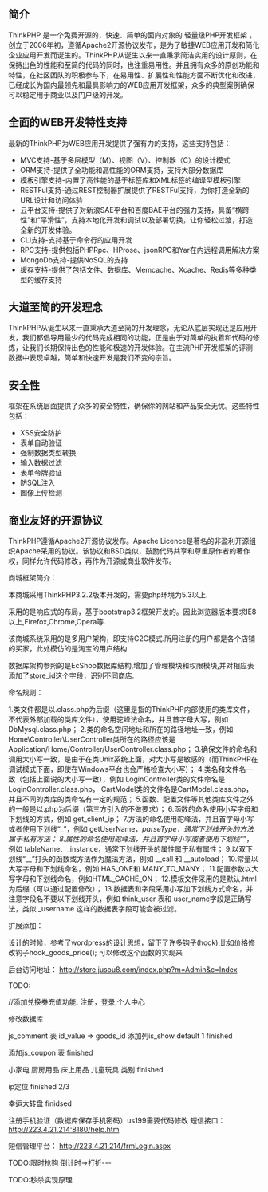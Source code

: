 ﻿## 简介

ThinkPHP 是一个免费开源的，快速、简单的面向对象的 轻量级PHP开发框架 ，创立于2006年初，遵循Apache2开源协议发布，是为了敏捷WEB应用开发和简化企业应用开发而诞生的。ThinkPHP从诞生以来一直秉承简洁实用的设计原则，在保持出色的性能和至简的代码的同时，也注重易用性。并且拥有众多的原创功能和特性，在社区团队的积极参与下，在易用性、扩展性和性能方面不断优化和改进，已经成长为国内最领先和最具影响力的WEB应用开发框架，众多的典型案例确保可以稳定用于商业以及门户级的开发。

## 全面的WEB开发特性支持

最新的ThinkPHP为WEB应用开发提供了强有力的支持，这些支持包括：

*  MVC支持-基于多层模型（M）、视图（V）、控制器（C）的设计模式
*  ORM支持-提供了全功能和高性能的ORM支持，支持大部分数据库
*  模板引擎支持-内置了高性能的基于标签库和XML标签的编译型模板引擎
*  RESTFul支持-通过REST控制器扩展提供了RESTFul支持，为你打造全新的URL设计和访问体验
*  云平台支持-提供了对新浪SAE平台和百度BAE平台的强力支持，具备“横跨性”和“平滑性”，支持本地化开发和调试以及部署切换，让你轻松过渡，打造全新的开发体验。
*  CLI支持-支持基于命令行的应用开发
*  RPC支持-提供包括PHPRpc、HProse、jsonRPC和Yar在内远程调用解决方案
*  MongoDb支持-提供NoSQL的支持
*  缓存支持-提供了包括文件、数据库、Memcache、Xcache、Redis等多种类型的缓存支持

## 大道至简的开发理念

ThinkPHP从诞生以来一直秉承大道至简的开发理念，无论从底层实现还是应用开发，我们都倡导用最少的代码完成相同的功能，正是由于对简单的执着和代码的修炼，让我们长期保持出色的性能和极速的开发体验。在主流PHP开发框架的评测数据中表现卓越，简单和快速开发是我们不变的宗旨。

## 安全性

框架在系统层面提供了众多的安全特性，确保你的网站和产品安全无忧。这些特性包括：

*  XSS安全防护
*  表单自动验证
*  强制数据类型转换
*  输入数据过滤
*  表单令牌验证
*  防SQL注入
*  图像上传检测

## 商业友好的开源协议

ThinkPHP遵循Apache2开源协议发布。Apache Licence是著名的非盈利开源组织Apache采用的协议。该协议和BSD类似，鼓励代码共享和尊重原作者的著作权，同样允许代码修改，再作为开源或商业软件发布。

商城框架简介：

本商城采用ThinkPHP3.2.2版本开发的，需要php环境为5.3以上.

采用的是响应式的布局，基于bootstrap3.2框架开发的。因此浏览器版本要求IE8以上,Firefox,Chrome,Opera等.

该商城系统采用的是多用户架构，即支持C2C模式.所用注册的用户都是各个店铺的买家，此处模仿的是淘宝的用户结构.

数据库架构参照的是EcShop数据库结构,增加了管理模块和权限模块,并对相应表添加了store_id这个字段，识别不同商店.

命名规则：

1.类文件都是以.class.php为后缀（这里是指的ThinkPHP内部使用的类库文件，不代表外部加载的类库文件），使用驼峰法命名，并且首字母大写，例如 DbMysql.class.php；
2.类的命名空间地址和所在的路径地址一致，例如 Home\Controller\UserController类所在的路径应该是 Application/Home/Controller/UserController.class.php；
3.确保文件的命名和调用大小写一致，是由于在类Unix系统上面，对大小写是敏感的（而ThinkPHP在调试模式下面，即使在Windows平台也会严格检查大小写）；
4.类名和文件名一致（包括上面说的大小写一致），例如 LoginController类的文件命名是LoginController.class.php， CartModel类的文件名是CartModel.class.php， 并且不同的类库的类命名有一定的规范；
5.函数、配置文件等其他类库文件之外的一般是以.php为后缀（第三方引入的不做要求）；
6.函数的命名使用小写字母和下划线的方式，例如 get_client_ip；
7.方法的命名使用驼峰法，并且首字母小写或者使用下划线“_”，例如 getUserName，_parseType，通常下划线开头的方法属于私有方法；
8.属性的命名使用驼峰法，并且首字母小写或者使用下划线“_”，例如 tableName、_instance，通常下划线开头的属性属于私有属性；
9.以双下划线“__”打头的函数或方法作为魔法方法，例如 __call 和 __autoload；
10.常量以大写字母和下划线命名，例如 HAS_ONE和 MANY_TO_MANY；
11.配置参数以大写字母和下划线命名，例如HTML_CACHE_ON；
12.模板文件采用的是默认.html 为后缀（可以通过配置修改）；
13.数据表和字段采用小写加下划线方式命名，并注意字段名不要以下划线开头，例如 think_user 表和 user_name字段是正确写法，类似 _username 这样的数据表字段可能会被过滤。


扩展添加：

设计的时候，参考了wordpress的设计思想，留下了许多钩子(hook),比如价格修改钩子hook_goods_price();
可以修改这个函数的实现来



后台访问地址：
http://store.jusou8.com/index.php?m=Admin&c=Index

TODO:

//添加兑换券充值功能.
注册，登录,个人中心

修改数据库

js_comment 表 id_value => goods_id 添加列is_show default 1  finished

添加js_coupon 表 finished

小家电 厨房用品 床上用品 儿童玩具 类别 finished

ip定位 finished 2/3

幸运大转盘 finidsed

注册手机验证（数据库保存手机密码）us199需要代码修改
短信接口：
http://223.4.21.214:8180/help.htm

短信管理平台：
http://223.4.21.214/frmLogin.aspx


TODO:限时抢购
倒计时->打折---


TODO:秒杀实现原理

